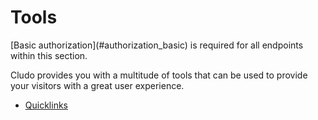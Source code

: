 <h1 id="tools">Tools</h1>

<aside class="notice">[Basic authorization](#authorization_basic) is required for all endpoints within this section.</aside>

Cludo provides you with a multitude of tools that can be used to provide your visitors with a great user experience.

* [Quicklinks](#tools_quicklinks)